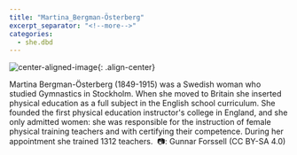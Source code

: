 ```yaml
---
title: "Martina_Bergman-Österberg"
excerpt_separator: "<!--more-->"
categories:
  - she.dbd
---
```



![center-aligned-image](https://cdn.pixabay.com/photo/2020/10/26/16/56/man-5687861_1280.png){: .align-center}

Martina Bergman-Österberg (1849-1915) was a Swedish woman who studied Gymnastics in Stockholm. When she moved to Britain she inserted physical education as a full subject in the English school curriculum. She founded the first physical education instructor's college in England, and she only admitted women: she was responsible for the instruction of female physical training teachers and with certifying their competence. During her appointment she trained 1312 teachers.⁠
⁠
📷: Gunnar Forssell (CC BY-SA 4.0)⁠
